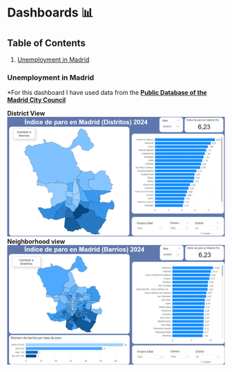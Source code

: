 # Dashboards 📊
## Table of Contents
1. [Unemployment in Madrid](#Unemployment-in-Madrid)

### Unemployment in Madrid
*For this dashboard I have used data from the [**Public Database of the Madrid City Council**](https://servpub.madrid.es/CSEBD_WBINTER/seleccionSerie.html?numSerie=0904010000014)

**District View**   ![District View](https://github.com/laurasalvadorglez/Dashboards/blob/main/Assets/DistrictsView.png)
**Neighborhood view** ![Neighborhood View](https://github.com/laurasalvadorglez/Dashboards/blob/main/Assets/Barrios.png)
